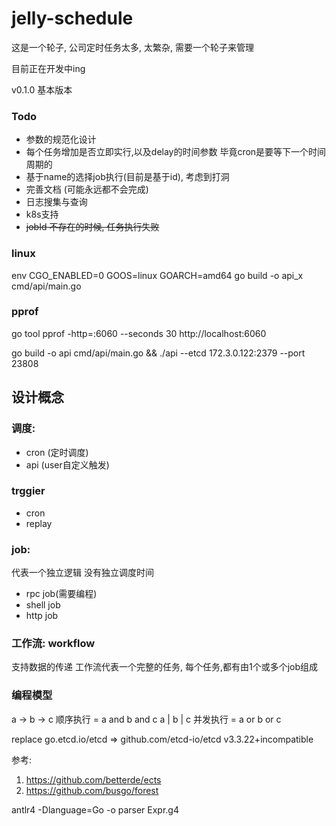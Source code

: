 # jelly-schedule


这是一个轮子, 公司定时任务太多, 太繁杂, 需要一个轮子来管理

目前正在开发中ing

v0.1.0 基本版本

### Todo
- 参数的规范化设计
- 每个任务增加是否立即实行,以及delay的时间参数 毕竟cron是要等下一个时间周期的
- 基于name的选择job执行(目前是基于id), 考虑到打洞
- 完善文档 (可能永远都不会完成)
- 日志搜集与查询
- k8s支持
- ~~jobId 不存在的时候, 任务执行失败~~


### linux
env CGO_ENABLED=0 GOOS=linux GOARCH=amd64 go build -o api_x cmd/api/main.go

### pprof
go tool pprof -http=:6060 --seconds 30 http://localhost:6060

go build -o api cmd/api/main.go && ./api --etcd 172.3.0.122:2379 --port 23808


## 设计概念
### 调度:
- cron (定时调度)
- api (user自定义触发)

### trggier
- cron
- replay


### job:
代表一个独立逻辑
没有独立调度时间

- rpc job(需要编程)
- shell job 
- http job


### 工作流: workflow
支持数据的传递
工作流代表一个完整的任务, 每个任务,都有由1个或多个job组成


### 编程模型
a -> b -> c 顺序执行 = a and b and c 
a | b | c   并发执行 = a or  b or  c 



replace go.etcd.io/etcd => github.com/etcd-io/etcd v3.3.22+incompatible

参考:
1. https://github.com/betterde/ects
2. https://github.com/busgo/forest



antlr4 -Dlanguage=Go -o parser Expr.g4

